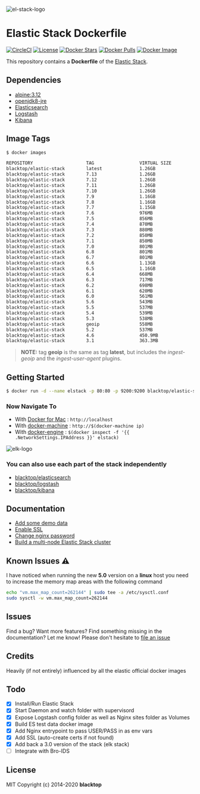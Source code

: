![el-stack-logo](https://raw.githubusercontent.com/blacktop/docker-elastic-stack/master/docs/img/el_stack_logo.png)

# Elastic Stack Dockerfile

[![CircleCI](https://circleci.com/gh/blacktop/docker-elastic-stack.png?style=shield)](https://circleci.com/gh/blacktop/docker-elastic-stack) [![License](http://img.shields.io/:license-mit-blue.svg)](http://doge.mit-license.org) [![Docker Stars](https://img.shields.io/docker/stars/blacktop/elastic-stack.svg)](https://hub.docker.com/r/blacktop/elastic-stack/) [![Docker Pulls](https://img.shields.io/docker/pulls/blacktop/elastic-stack.svg)](https://hub.docker.com/r/blacktop/elastic-stack/) [![Docker Image](https://img.shields.io/badge/docker%20image-1.91GB-blue.svg)](https://hub.docker.com/r/blacktop/elastic-stack/)

This repository contains a **Dockerfile** of the [Elastic Stack](https://www.elastic.co/products).

## Dependencies

- [alpine:3.12](https://hub.docker.com/_/alpine/)
- [openjdk8-jre](https://pkgs.alpinelinux.org/package/v3.4/community/x86_64/openjdk8-jre)
- [Elasticsearch](https://www.elastic.co/products/elasticsearch)
- [Logstash](https://www.elastic.co/products/logstash)
- [Kibana](https://www.elastic.co/products/kibana)

## Image Tags

```bash
$ docker images

REPOSITORY                    TAG                 VIRTUAL SIZE
blacktop/elastic-stack        latest              1.26GB
blacktop/elastic-stack        7.13                1.26GB
blacktop/elastic-stack        7.12                1.26GB
blacktop/elastic-stack        7.11                1.26GB
blacktop/elastic-stack        7.10                1.26GB
blacktop/elastic-stack        7.9                 1.16GB
blacktop/elastic-stack        7.8                 1.16GB
blacktop/elastic-stack        7.7                 1.15GB
blacktop/elastic-stack        7.6                 976MB
blacktop/elastic-stack        7.5                 856MB
blacktop/elastic-stack        7.4                 870MB
blacktop/elastic-stack        7.3                 880MB
blacktop/elastic-stack        7.2                 850MB
blacktop/elastic-stack        7.1                 850MB
blacktop/elastic-stack        7.0                 801MB
blacktop/elastic-stack        6.8                 801MB
blacktop/elastic-stack        6.7                 801MB
blacktop/elastic-stack        6.6                 1.13GB
blacktop/elastic-stack        6.5                 1.16GB
blacktop/elastic-stack        6.4                 668MB
blacktop/elastic-stack        6.3                 717MB
blacktop/elastic-stack        6.2                 698MB
blacktop/elastic-stack        6.1                 620MB
blacktop/elastic-stack        6.0                 561MB
blacktop/elastic-stack        5.6                 543MB
blacktop/elastic-stack        5.5                 537MB
blacktop/elastic-stack        5.4                 539MB
blacktop/elastic-stack        5.3                 538MB
blacktop/elastic-stack        geoip               558MB
blacktop/elastic-stack        5.2                 537MB
blacktop/elastic-stack        4.6                 450.9MB
blacktop/elastic-stack        3.1                 363.3MB
```

> **NOTE:** tag **geoip** is the same as tag **latest**, but includes the _ingest-geoip_ and the _ingest-user-agent_ plugins.

## Getting Started

```bash
$ docker run -d --name elstack -p 80:80 -p 9200:9200 blacktop/elastic-stack
```

### Now Navigate To

- With [Docker for Mac](https://docs.docker.com/engine/installation/mac/) : `http://localhost`
- With [docker-machine](https://docs.docker.com/machine/) : `http://$(docker-machine ip)`
- With [docker-engine](https://docker.github.io/engine/installation/) : `$(docker inspect -f '{{ .NetworkSettings.IPAddress }}' elstack)`

![elk-logo](https://raw.githubusercontent.com/blacktop/docker-elk/master/docs/img/discover.png)

### You can also use each part of the stack independently

- [blacktop/elasticsearch](https://github.com/blacktop/docker-elasticsearch-alpine)
- [blacktop/logstash](https://github.com/blacktop/docker-logstash-alpine)
- [blacktop/kibana](https://github.com/blacktop/docker-kibana-alpine)

## Documentation

- [Add some demo data](docs/add-data.md)
- [Enable SSL](docs/ssl.md)
- [Change nginx password](docs/change-pass.md)
- [Build a multi-node Elastic Stack cluster](docs/mutil-node.md)

## Known Issues :warning:

I have noticed when running the new **5.0** version on a **linux** host you need to increase the memory map areas with the following command

```bash
echo "vm.max_map_count=262144" | sudo tee -a /etc/sysctl.conf
sudo sysctl -w vm.max_map_count=262144
```

## Issues

Find a bug? Want more features? Find something missing in the documentation? Let me know! Please don't hesitate to [file an issue](https://github.com/blacktop/docker-elastic-stack/issues/new)

## Credits

Heavily (if not entirely) influenced by all the elastic official docker images

## Todo

- [x] Install/Run Elastic Stack
- [x] Start Daemon and watch folder with supervisord
- [x] Expose Logstash config folder as well as Nginx sites folder as Volumes
- [x] Build ES test data docker image
- [x] Add Nginx entrypoint to pass USER/PASS in as env vars
- [x] Add SSL (auto-create certs if not found)
- [x] Add back a 3.0 version of the stack (elk stack)
- [ ] Integrate with Bro-IDS

## License

MIT Copyright (c) 2014-2020 **blacktop**
